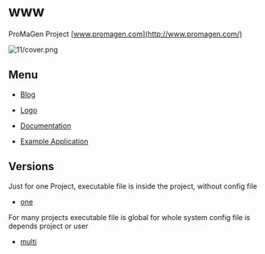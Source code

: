 # www
ProMaGen Project
[www.promagen.com](http://www.promagen.com/)

![11/cover.png](https://logo.promagen.com/11/cover.png)


## Menu

+ [Blog](http://blog.promagen.com/)

+ [Logo](http://logo.promagen.com/)

+ [Documentation](http://docs.promagen.com/)

+ [Example Application](http://app.promagen.com/)


## Versions

Just for one Project, 
executable file is inside the project, 
without config file
+ [one](http://one.promagen.com/)

For many projects
executable file is global for whole system
config file is depends project or user
+ [multi](http://multi.promagen.com/)
